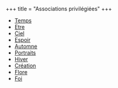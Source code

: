 +++
title = "Associations privilégiées"
+++
- [Temps](/categories/temps)
- [Etre](/categories/etre)
- [Ciel](/categories/ciel)
- [Espoir](/categories/espoir)
- [Automne](/categories/automne)
- [Portraits](/categories/portraits)
- [Hiver](/categories/hiver)
- [Création](/categories/création)
- [Flore](/categories/flore)
- [Foi](/categories/foi)
